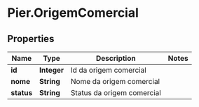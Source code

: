 # Pier.OrigemComercial

## Properties
Name | Type | Description | Notes
------------ | ------------- | ------------- | -------------
**id** | **Integer** | Id da origem comercial | 
**nome** | **String** | Nome da origem comercial | 
**status** | **String** | Status da origem comercial | 


